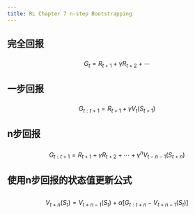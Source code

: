 ```yaml
---
title: RL Chapter 7 n-step Bootstrapping
---
```


## 完全回报
###
$$G_t = R_{t+1}+\gamma R_{t+2}+\cdots$$
## 一步回报
###
$$G_{t:t+1} = R_{t+1}+\gamma V_t(S_{t+1})$$
## n步回报
###
$$G_{t:t+1} = R_{t+1}+\gamma R_{t+2} + \cdots + \gamma^n V_{t-n-1}(S_{t+n})$$
## 使用n步回报的状态值更新公式
##
$$V_{t+n}(S_t)=V_{t+n-1}(S_t)+\alpha [G_{t:t+n}-V_{t+n-1}(S_t)]$$
##
